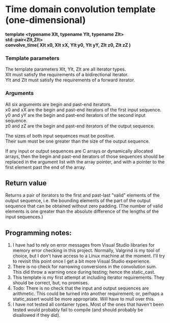 # Time domain convolution template (one-dimensional)

**template \<typename XIt, typename YIt, typename ZIt>**\
**std::pair<ZIt,ZIt>\
convolve_time\( XIt x0, XIt xX, YIt y0, YIt yY, ZIt z0, ZIt zZ )**

### Template parameters

The template parameters XIt, YIt, ZIt are all iterator types.\
XIt must satisfy the requirements of a bidirectional iterator.\
YIt and ZIt must satisfy the requirements of a forward iterator.

### Arguments

All six arguments are begin and past-end iterators.\
x0 and xX are the begin and past-end iterators of the first input sequence.\
y0 and yY are the begin and past-end iterators of the second input sequence.\
z0 and zZ are the begin and past-end iterators of the output sequence.

The sizes of both input sequences must be positive.\
Their sum must be one greater than the size of the output sequence.

If any input or output sequences are C arrays or dynamically allocated arrays,
  then the begin and past-end iterators of those sequences should be replaced
  in the argument list with the array pointer, and with a pointer to the first
  element past the end of the array.

## Return value

Returns a pair of iterators to the first and past-last "valid" elements of the
  output sequence, i.e. the bounding elements of the part of the output sequence
  that can be obtained without zero padding.
  (The number of valid elements is one greater than the absolute difference of
  the lengths of the input sequences.)

## Programming notes:

1. I have had to rely on error messages from Visual Studio libraries for memory
     error checking in this project. Normally, Valgrind is my tool of choice,
     but I don't have access to a Linux machine at the moment. I'll try to
     revisit this point once I get a bit more Visual Studio experience.
2. There is no check for narrowing conversions in the convolution sum.
     This did throw a warning once during testing; hence the static_cast.
3. This template is my first attempt at including iterator requirements.
     They should be correct, but, no promises.
4. Todo: There is no check that the input and output sequences are arithmetic.
     This could be turned into another requirement; or, perhaps a static_assert
     would be more appropriate. Will have to mull over this.
5. I have not tested all container types. Most of the ones that haven't been
     tested would probably fail to compile (and should probably be disallowed
     if they did).